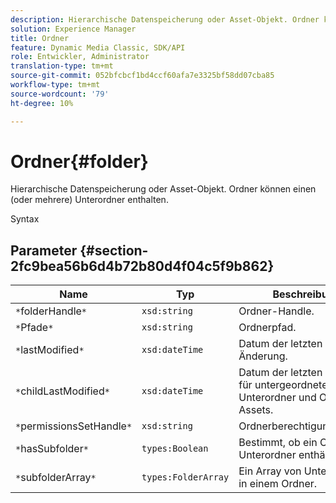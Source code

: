 ```yaml
---
description: Hierarchische Datenspeicherung oder Asset-Objekt. Ordner können einen (oder mehrere) Unterordner enthalten.
solution: Experience Manager
title: Ordner
feature: Dynamic Media Classic, SDK/API
role: Entwickler, Administrator
translation-type: tm+mt
source-git-commit: 052bfcbcf1bd4ccf60afa7e3325bf58dd07cba85
workflow-type: tm+mt
source-wordcount: '79'
ht-degree: 10%

---
```



# Ordner{#folder}

Hierarchische Datenspeicherung oder Asset-Objekt. Ordner können einen (oder mehrere) Unterordner enthalten.

Syntax

## Parameter {#section-2fc9bea56b6d4b72b80d4f04c5f9b862}

| Name | Typ | Beschreibung |
|---|---|---|
| `*`folderHandle`*` | `xsd:string` | Ordner-Handle. |
| `*`Pfade`*` | `xsd:string` | Ordnerpfad. |
| `*`lastModified`*` | `xsd:dateTime` | Datum der letzten Änderung. |
| `*`childLastModified`*` | `xsd:dateTime` | Datum der letzten Änderung für untergeordnete Unterordner und Ordner-Assets. |
| `*`permissionsSetHandle`*` | `xsd:string` | Ordnerberechtigungshandle. |
| `*`hasSubfolder`*` | `types:Boolean` | Bestimmt, ob ein Ordner Unterordner enthält. |
| `*`subfolderArray`*` | `types:FolderArray` | Ein Array von Unterordnern in einem Ordner. |


